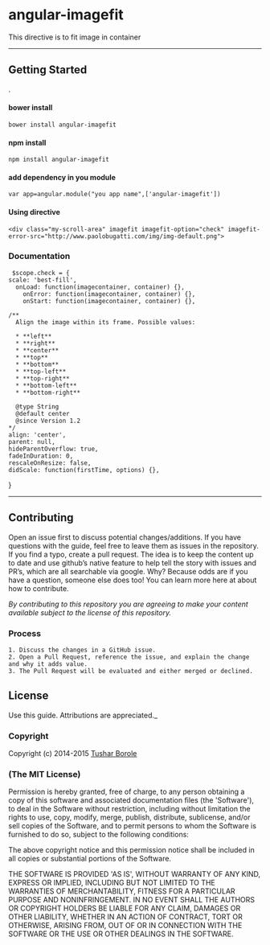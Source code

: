
angular-imagefit
===================

This directive is to fit image in container

----------


Getting Started
-------------

.

####  **bower install**

    bower install angular-imagefit

####  **npm install**

    npm install angular-imagefit

####  **add dependency in you module**

    var app=angular.module("you app name",['angular-imagefit'])
####  **Using directive**

    <div class="my-scroll-area" imagefit imagefit-option="check" imagefit-error-src="http://www.paolobugatti.com/img/img-default.png">


### Documentation





    
     $scope.check = {
    scale: 'best-fill',
      onLoad: function(imagecontainer, container) {},
        onError: function(imagecontainer, container) {},
        onStart: function(imagecontainer, container) {},

    /**
      Align the image within its frame. Possible values:

      * **left**
      * **right**
      * **center**
      * **top**
      * **bottom**
      * **top-left**
      * **top-right**
      * **bottom-left**
      * **bottom-right**

      @type String
      @default center
      @since Version 1.2
    */
    align: 'center',
    parent: null,
    hideParentOverflow: true,
    fadeInDuration: 0,
    rescaleOnResize: false,
    didScale: function(firstTime, options) {},

  }

   




----------

## Contributing

Open an issue first to discuss potential changes/additions. If you have questions with the guide, feel free to leave them as issues in the repository. If you find a typo, create a pull request. The idea is to keep the content up to date and use github’s native feature to help tell the story with issues and PR’s, which are all searchable via google. Why? Because odds are if you have a question, someone else does too! You can learn more here at about how to contribute.

*By contributing to this repository you are agreeing to make your content available subject to the license of this repository.*

### Process
    1. Discuss the changes in a GitHub issue.
    2. Open a Pull Request, reference the issue, and explain the change and why it adds value.
    3. The Pull Request will be evaluated and either merged or declined.

## License

 Use this guide. Attributions are appreciated._

### Copyright

Copyright (c) 2014-2015 [Tushar Borole](http://www.tusharborole.com)

### (The MIT License)
Permission is hereby granted, free of charge, to any person obtaining
a copy of this software and associated documentation files (the
'Software'), to deal in the Software without restriction, including
without limitation the rights to use, copy, modify, merge, publish,
distribute, sublicense, and/or sell copies of the Software, and to
permit persons to whom the Software is furnished to do so, subject to
the following conditions:

The above copyright notice and this permission notice shall be
included in all copies or substantial portions of the Software.

THE SOFTWARE IS PROVIDED 'AS IS', WITHOUT WARRANTY OF ANY KIND,
EXPRESS OR IMPLIED, INCLUDING BUT NOT LIMITED TO THE WARRANTIES OF
MERCHANTABILITY, FITNESS FOR A PARTICULAR PURPOSE AND NONINFRINGEMENT.
IN NO EVENT SHALL THE AUTHORS OR COPYRIGHT HOLDERS BE LIABLE FOR ANY
CLAIM, DAMAGES OR OTHER LIABILITY, WHETHER IN AN ACTION OF CONTRACT,
TORT OR OTHERWISE, ARISING FROM, OUT OF OR IN CONNECTION WITH THE
SOFTWARE OR THE USE OR OTHER DEALINGS IN THE SOFTWARE.






